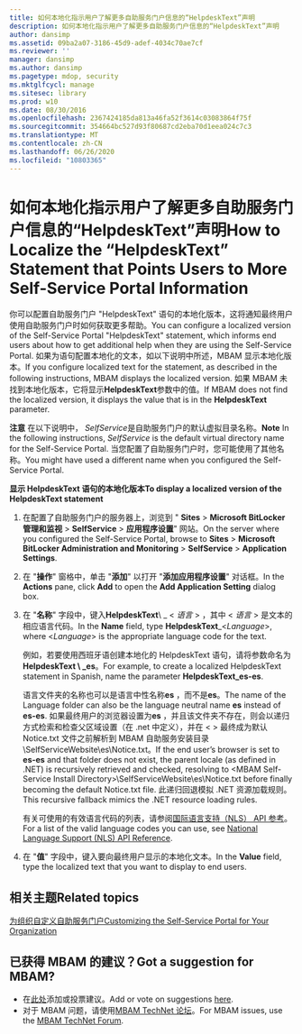 ```yaml
---
title: 如何本地化指示用户了解更多自助服务门户信息的“HelpdeskText”声明
description: 如何本地化指示用户了解更多自助服务门户信息的“HelpdeskText”声明
author: dansimp
ms.assetid: 09ba2a07-3186-45d9-adef-4034c70ae7cf
ms.reviewer: ''
manager: dansimp
ms.author: dansimp
ms.pagetype: mdop, security
ms.mktglfcycl: manage
ms.sitesec: library
ms.prod: w10
ms.date: 08/30/2016
ms.openlocfilehash: 2367424185da813a46fa52f3614c03083864f75f
ms.sourcegitcommit: 354664bc527d93f80687cd2eba70d1eea024c7c3
ms.translationtype: MT
ms.contentlocale: zh-CN
ms.lasthandoff: 06/26/2020
ms.locfileid: "10803365"
---
```

# <span data-ttu-id="67d7e-103">如何本地化指示用户了解更多自助服务门户信息的“HelpdeskText”声明</span><span class="sxs-lookup"><span data-stu-id="67d7e-103">How to Localize the “HelpdeskText” Statement that Points Users to More Self-Service Portal Information</span></span>


<span data-ttu-id="67d7e-104">你可以配置自助服务门户 "HelpdeskText" 语句的本地化版本，这将通知最终用户使用自助服务门户时如何获取更多帮助。</span><span class="sxs-lookup"><span data-stu-id="67d7e-104">You can configure a localized version of the Self-Service Portal "HelpdeskText" statement, which informs end users about how to get additional help when they are using the Self-Service Portal.</span></span> <span data-ttu-id="67d7e-105">如果为语句配置本地化的文本，如以下说明中所述，MBAM 显示本地化版本。</span><span class="sxs-lookup"><span data-stu-id="67d7e-105">If you configure localized text for the statement, as described in the following instructions, MBAM displays the localized version.</span></span> <span data-ttu-id="67d7e-106">如果 MBAM 未找到本地化版本，它将显示**HelpdeskText**参数中的值。</span><span class="sxs-lookup"><span data-stu-id="67d7e-106">If MBAM does not find the localized version, it displays the value that is in the **HelpdeskText** parameter.</span></span>

<span data-ttu-id="67d7e-107">**注意** 在以下说明中， *SelfService*是自助服务门户的默认虚拟目录名称。</span><span class="sxs-lookup"><span data-stu-id="67d7e-107">**Note** In the following instructions, *SelfService* is the default virtual directory name for the Self-Service Portal.</span></span> <span data-ttu-id="67d7e-108">当您配置了自助服务门户时，您可能使用了其他名称。</span><span class="sxs-lookup"><span data-stu-id="67d7e-108">You might have used a different name when you configured the Self-Service Portal.</span></span>

 

**<span data-ttu-id="67d7e-109">显示 HelpdeskText 语句的本地化版本</span><span class="sxs-lookup"><span data-stu-id="67d7e-109">To display a localized version of the HelpdeskText statement</span></span>**

1.  <span data-ttu-id="67d7e-110">在配置了自助服务门户的服务器上，浏览到 " **Sites** &gt; **Microsoft BitLocker 管理和监视** &gt; **SelfService** &gt; **应用程序设置**" 网站。</span><span class="sxs-lookup"><span data-stu-id="67d7e-110">On the server where you configured the Self-Service Portal, browse to **Sites** &gt; **Microsoft BitLocker Administration and Monitoring** &gt; **SelfService** &gt; **Application Settings**.</span></span>

2.  <span data-ttu-id="67d7e-111">在 "**操作**" 窗格中，单击 "**添加**" 以打开 "**添加应用程序设置**" 对话框。</span><span class="sxs-lookup"><span data-stu-id="67d7e-111">In the **Actions** pane, click **Add** to open the **Add Application Setting** dialog box.</span></span>

3.  <span data-ttu-id="67d7e-112">在 "**名称**" 字段中，键入**HelpdeskText**\ _ &lt; *语言* &gt; ，其中 &lt; *语言* &gt; 是文本的相应语言代码。</span><span class="sxs-lookup"><span data-stu-id="67d7e-112">In the **Name** field, type **HelpdeskText**\_&lt;*Language*&gt;, where &lt;*Language*&gt; is the appropriate language code for the text.</span></span>

    <span data-ttu-id="67d7e-113">例如，若要使用西班牙语创建本地化的 HelpdeskText 语句，请将参数命名为**HelpdeskText \ _es**。</span><span class="sxs-lookup"><span data-stu-id="67d7e-113">For example, to create a localized HelpdeskText statement in Spanish, name the parameter **HelpdeskText\_es-es**.</span></span>

    <span data-ttu-id="67d7e-114">语言文件夹的名称也可以是语言中性名称**es** ，而不是**es**。</span><span class="sxs-lookup"><span data-stu-id="67d7e-114">The name of the Language folder can also be the language neutral name **es** instead of **es-es**.</span></span> <span data-ttu-id="67d7e-115">如果最终用户的浏览器设置为**es** ，并且该文件夹不存在，则会以递归方式检索和检查父区域设置（在 .net 中定义），并在 &lt; &gt; 最终成为默认 Notice.txt 文件之前解析到 MBAM 自助服务安装目录\\SelfServiceWebsite\\es\\Notice.txt。</span><span class="sxs-lookup"><span data-stu-id="67d7e-115">If the end user’s browser is set to **es-es** and that folder does not exist, the parent locale (as defined in .NET) is recursively retrieved and checked, resolving to &lt;MBAM Self-Service Install Directory&gt;\\SelfServiceWebsite\\es\\Notice.txt before finally becoming the default Notice.txt file.</span></span> <span data-ttu-id="67d7e-116">此递归回退模拟 .NET 资源加载规则。</span><span class="sxs-lookup"><span data-stu-id="67d7e-116">This recursive fallback mimics the .NET resource loading rules.</span></span>

    <span data-ttu-id="67d7e-117">有关可使用的有效语言代码的列表，请参阅[国际语言支持（NLS） API 参考](https://go.microsoft.com/fwlink/?LinkId=317947)。</span><span class="sxs-lookup"><span data-stu-id="67d7e-117">For a list of the valid language codes you can use, see [National Language Support (NLS) API Reference](https://go.microsoft.com/fwlink/?LinkId=317947).</span></span>

4.  <span data-ttu-id="67d7e-118">在 "**值**" 字段中，键入要向最终用户显示的本地化文本。</span><span class="sxs-lookup"><span data-stu-id="67d7e-118">In the **Value** field, type the localized text that you want to display to end users.</span></span>



## <span data-ttu-id="67d7e-119">相关主题</span><span class="sxs-lookup"><span data-stu-id="67d7e-119">Related topics</span></span>


[<span data-ttu-id="67d7e-120">为组织自定义自助服务门户</span><span class="sxs-lookup"><span data-stu-id="67d7e-120">Customizing the Self-Service Portal for Your Organization</span></span>](customizing-the-self-service-portal-for-your-organization.md)

 

 

## <span data-ttu-id="67d7e-121">已获得 MBAM 的建议？</span><span class="sxs-lookup"><span data-stu-id="67d7e-121">Got a suggestion for MBAM?</span></span>
- <span data-ttu-id="67d7e-122">在[此处](http://mbam.uservoice.com/forums/268571-microsoft-bitlocker-administration-and-monitoring)添加或投票建议。</span><span class="sxs-lookup"><span data-stu-id="67d7e-122">Add or vote on suggestions [here](http://mbam.uservoice.com/forums/268571-microsoft-bitlocker-administration-and-monitoring).</span></span> 
- <span data-ttu-id="67d7e-123">对于 MBAM 问题，请使用[MBAM TechNet 论坛](https://social.technet.microsoft.com/Forums/home?forum=mdopmbam)。</span><span class="sxs-lookup"><span data-stu-id="67d7e-123">For MBAM issues, use the [MBAM TechNet Forum](https://social.technet.microsoft.com/Forums/home?forum=mdopmbam).</span></span>



